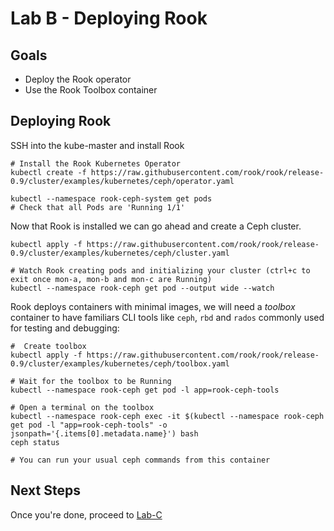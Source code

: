 # Lab B - Deploying Rook

## Goals

* Deploy the Rook operator
* Use the Rook Toolbox container

## Deploying Rook

SSH into the kube-master and install Rook
```
# Install the Rook Kubernetes Operator
kubectl create -f https://raw.githubusercontent.com/rook/rook/release-0.9/cluster/examples/kubernetes/ceph/operator.yaml

kubectl --namespace rook-ceph-system get pods
# Check that all Pods are 'Running 1/1'
```

Now that Rook is installed we can go ahead and create a Ceph cluster.

```
kubectl apply -f https://raw.githubusercontent.com/rook/rook/release-0.9/cluster/examples/kubernetes/ceph/cluster.yaml

# Watch Rook creating pods and initializing your cluster (ctrl+c to exit once mon-a, mon-b and mon-c are Running)
kubectl --namespace rook-ceph get pod --output wide --watch
```

Rook deploys containers with minimal images, we will need a *toolbox* container to have familiars CLI tools like `ceph`, `rbd` and `rados` commonly used for testing and debugging:

```
#  Create toolbox
kubectl apply -f https://raw.githubusercontent.com/rook/rook/release-0.9/cluster/examples/kubernetes/ceph/toolbox.yaml

# Wait for the toolbox to be Running
kubectl --namespace rook-ceph get pod -l app=rook-ceph-tools

# Open a terminal on the toolbox
kubectl --namespace rook-ceph exec -it $(kubectl --namespace rook-ceph get pod -l "app=rook-ceph-tools" -o jsonpath='{.items[0].metadata.name}') bash
ceph status

# You can run your usual ceph commands from this container
```


## Next Steps

Once you're done, proceed to [Lab-C](Lab-C.md)
